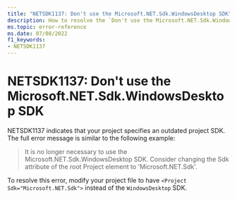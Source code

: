 ```yaml
---
title: "NETSDK1137: Don't use the Microsoft.NET.Sdk.WindowsDesktop SDK"
description: How to resolve the `Don't use the Microsoft.NET.Sdk.WindowsDesktop SDK' error message.
ms.topic: error-reference
ms.date: 07/08/2022
f1_keywords:
- NETSDK1137
---
```

# NETSDK1137: Don't use the Microsoft.NET.Sdk.WindowsDesktop SDK

NETSDK1137 indicates that your project specifies an outdated project SDK. The full error message is similar to the following example:

> It is no longer necessary to use the Microsoft.NET.Sdk.WindowsDesktop SDK. Consider changing the Sdk attribute of the root Project element to 'Microsoft.NET.Sdk'.

To resolve this error, modify your project file to have `<Project Sdk="Microsoft.NET.Sdk">` instead of the `WindowsDesktop` SDK.
